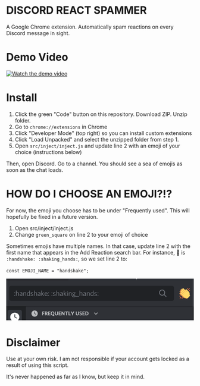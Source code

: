# DISCORD REACT SPAMMER

A Google Chrome extension. Automatically spam reactions on every Discord message in sight.

# Demo Video

[![Watch the demo video](https://img.youtube.com/vi/Day6uASjhKE/maxresdefault.jpg)](https://www.youtube.com/watch?v=Day6uASjhKE)

# Install

1. Click the green "Code" button on this repository. Download ZIP. Unzip folder.
2. Go to `chrome://extensions` in Chrome
3. Click "Developer Mode" (top right) so you can install custom extensions
4. Click "Load Unpacked" and select the unzipped folder from step 1.
5. Open `src/inject/inject.js` and update line 2 with an emoji of your choice (instructions below)

Then, open Discord. Go to a channel. You should see a sea of emojis as soon as the chat loads.

# HOW DO I CHOOSE AN EMOJI?!?

For now, the emoji you choose has to be under "Frequently used". This will hopefully be fixed in a future version.

1. Open src/inject/inject.js
2. Change `green_square` on line 2 to your emoji of choice

Sometimes emojis have multiple names. In that case, update line 2 with the first name that appears in the Add Reaction search bar. For instance, 🤝 is `:handshake: :shaking_hands:`, so we set line 2 to:

`const EMOJI_NAME = "handshake";`

![alt text](https://github.com/ridoy/discord-react-spammer/blob/master/example.png?raw=true)

# Disclaimer

Use at your own risk. I am not responsible if your account gets locked as a result of using this script. 

It's never happened as far as I know, but keep it in mind.
